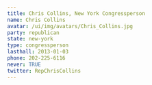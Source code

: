 ```yaml
---
title: Chris Collins, New York Congressperson
name: Chris Collins
avatar: /ui/img/avatars/Chris_Collins.jpg
party: republican
state: new-york
type: congressperson
lasthall: 2013-01-03
phone: 202-225-6116
never: TRUE
twitter: RepChrisCollins
---
```

